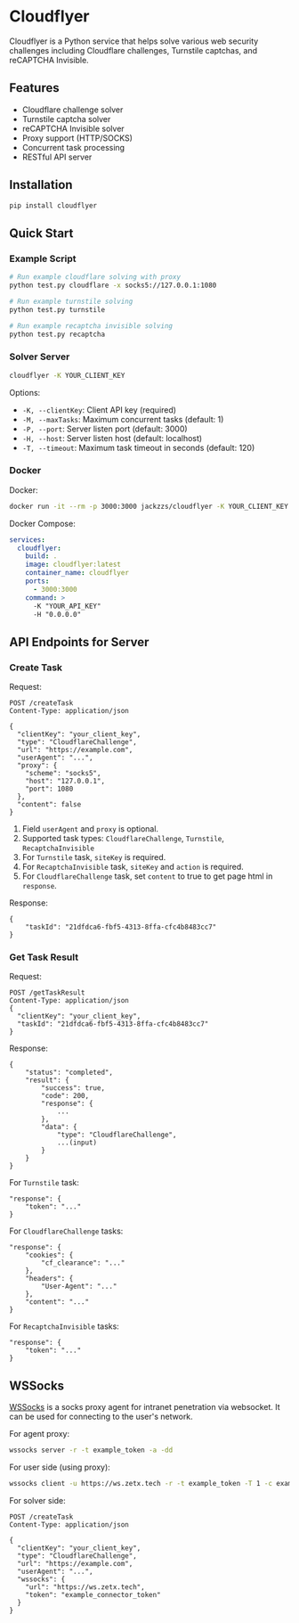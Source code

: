 # Cloudflyer

Cloudflyer is a Python service that helps solve various web security challenges including Cloudflare challenges, Turnstile captchas, and reCAPTCHA Invisible.

## Features

- Cloudflare challenge solver
- Turnstile captcha solver
- reCAPTCHA Invisible solver
- Proxy support (HTTP/SOCKS)
- Concurrent task processing
- RESTful API server

## Installation

```bash
pip install cloudflyer
```

## Quick Start

### Example Script

```bash
# Run example cloudflare solving with proxy
python test.py cloudflare -x socks5://127.0.0.1:1080

# Run example turnstile solving
python test.py turnstile

# Run example recaptcha invisible solving
python test.py recaptcha
```

### Solver Server

```bash
cloudflyer -K YOUR_CLIENT_KEY
```

Options:
- `-K, --clientKey`: Client API key (required)
- `-M, --maxTasks`: Maximum concurrent tasks (default: 1)
- `-P, --port`: Server listen port (default: 3000)
- `-H, --host`: Server listen host (default: localhost)
- `-T, --timeout`: Maximum task timeout in seconds (default: 120)

### Docker

Docker:

```bash
docker run -it --rm -p 3000:3000 jackzzs/cloudflyer -K YOUR_CLIENT_KEY
```

Docker Compose:

```yaml
services:
  cloudflyer:
    build: .
    image: cloudflyer:latest
    container_name: cloudflyer
    ports:
      - 3000:3000
    command: >
      -K "YOUR_API_KEY" 
      -H "0.0.0.0"
```

## API Endpoints for Server

### Create Task

Request:

```
POST /createTask
Content-Type: application/json

{
  "clientKey": "your_client_key",
  "type": "CloudflareChallenge",
  "url": "https://example.com",
  "userAgent": "...",
  "proxy": {
    "scheme": "socks5",
    "host": "127.0.0.1",
    "port": 1080
  },
  "content": false
}
```

1. Field `userAgent` and `proxy` is optional.
2. Supported task types: `CloudflareChallenge`, `Turnstile`, `RecaptchaInvisible`
3. For `Turnstile` task, `siteKey` is required.
4. For `RecaptchaInvisible` task, `siteKey` and `action` is required.
5. For `CloudflareChallenge` task, set `content` to true to get page html in `response`.

Response:

```
{
    "taskId": "21dfdca6-fbf5-4313-8ffa-cfc4b8483cc7"
}
```

### Get Task Result

Request:

```
POST /getTaskResult
Content-Type: application/json
{
  "clientKey": "your_client_key",
  "taskId": "21dfdca6-fbf5-4313-8ffa-cfc4b8483cc7"
}
```

Response:

```
{
    "status": "completed",
    "result": {
        "success": true,
        "code": 200,
        "response": {
            ...
        },
        "data": {
            "type": "CloudflareChallenge",
            ...(input)
        }
    }
}
```

For `Turnstile` task:

```
"response": {
    "token": "..."
}
```

For `CloudflareChallenge` tasks:

```
"response": {
    "cookies": {
        "cf_clearance": "..."
    },
    "headers": {
        "User-Agent": "..."
    },
    "content": "..."
}
```

For `RecaptchaInvisible` tasks:

```
"response": {
    "token": "..."
}
```

## WSSocks

[WSSocks](https://github.com/zetxtech/wssocks) is a socks proxy agent for intranet penetration via websocket. It can be used for connecting to the user's network.

For agent proxy:

```bash
wssocks server -r -t example_token -a -dd
```

For user side (using proxy):

```bash
wssocks client -u https://ws.zetx.tech -r -t example_token -T 1 -c example_connector_token -dd -E -x socks5://127.0.0.1:1080
```

For solver side:

```
POST /createTask
Content-Type: application/json

{
  "clientKey": "your_client_key",
  "type": "CloudflareChallenge",
  "url": "https://example.com",
  "userAgent": "...",
  "wssocks": {
    "url": "https://ws.zetx.tech",
    "token": "example_connector_token"
  }
}
```
